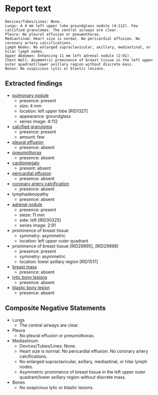 # Report text

```text
Devices/Tubes/Lines: None.
Lungs: A 4 mm left upper lobe groundglass nodule (4:112). Few calcified granulomas. The central airways are clear.
Pleura: No pleural effusion or pneumothorax.
Mediastinum: Heart size is normal. No pericardial effusion. No coronary artery calcifications.
Lymph Nodes: No enlarged supraclavicular, axillary, mediastinal, or hilar lymph nodes.
Upper Abdomen: Enhancing 11 mm left adrenal nodule (2:91).
Chest Wall: Asymmetric prominence of breast tissue in the left upper outer quadrant/lower axillary region without discrete mass.
Bones: No suspicious lytic or blastic lesions.
```

## Extracted findings

- [pulmonary nodule](../../definitions/hood/pulmonary-nodule.md)
  - presence: present
  - size: 4 mm
  - location: left upper lobe \[RID1327\]
  - appearance: groundglass
  - series image: 4:112
- [calcified granuloma](../../definitions/hood/calcified-granuloma.md)
  - presence: present
  - amount: few
- [pleural effusion](../../definitions/hood/pleural-effusion.md)
  - presence: absent
- [pneumothorax](../../definitions/hood/pneumothorax.md)
  - presence: absent
- [cardiomegaly](../../definitions/upmedic/Cardiomegaly.cde.md)
  - present: absent
- [pericardial effusion](../../definitions/hood/pericardial-effusion.md)
  - presence: absent
- [coronary artery calcification](../../definitions/nuance/coronary_artery_calcification.json)
  - presence: absent
- lymphadenopathy
  - presence: absent
- [adrenal nodule](../../definitions/hood/adrenal-nodule.json)
  - presence: present
  - sieze: 11 mm
  - side: left \[RID30325\]
  - series image: 2:91
- prominence of breast tissue
  - symmetry: asymmetric
  - location: left upper outer quadrant
- prominence of breast tissue \[RID29895\], \[RID29898\]
  - presence: present
  - symmetry: asymmetric
  - location: lower axillary region \[RID1517\]
- [breast mass](../../definitions/hood/breast-mass.md)
  - presence: absent
- [lytic bony lesions](../../definitions/hood/lytic-lesion.md)
  - presence: absent
- [blastic bony lesion](../../definitions/hood/sclerotic-lesion.md)
  - presence: absent

## Composite Negative Statements

- Lungs
  - The central airways are clear.
- Pleura
  - No pleural effusion or pneumothorax.
- Mediastinum
  - Devices/Tubes/Lines: None.
  - Heart size is normal. No pericardial effusion. No coronary artery calcifications.
  - No enlarged supraclavicular, axillary, mediastinal, or hilar lymph nodes.
  - Asymmetric prominence of breast tissue in the left upper outer quadrant/lower axillary region without discrete mass.
- Bones
  - No suspicious lytic or blastic lesions.
  